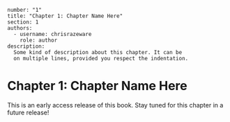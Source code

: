```metadata
number: "1"
title: "Chapter 1: Chapter Name Here"
section: 1
authors:
  - username: chrisrazeware
    role: author
description:
  Some kind of description about this chapter. It can be
  on multiple lines, provided you respect the indentation.
```

# Chapter 1: Chapter Name Here

This is an early access release of this book. Stay tuned for this chapter in a future release!


